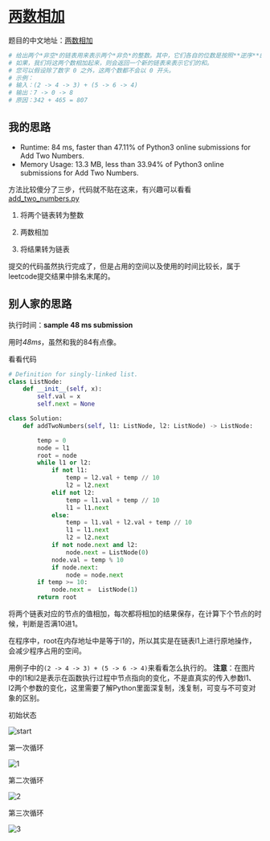 # [两数相加](https://leetcode.com/problems/add-two-numbers/)

题目的中文地址：[两数相加](https://leetcode-cn.com/problems/add-two-numbers/)

```python
# 给出两个*非空*的链表用来表示两个*非负*的整数。其中，它们各自的位数是按照**逆序**的方式存储的，并且它们的每个节点只能存储一位数字。
# 如果，我们将这两个数相加起来，则会返回一个新的链表来表示它们的和。
# 您可以假设除了数字 0 之外，这两个数都不会以 0 开头。
# 示例：
# 输入：(2 -> 4 -> 3) + (5 -> 6 -> 4)
# 输出：7 -> 0 -> 8
# 原因：342 + 465 = 807
```

## 我的思路

- Runtime: 84 ms, faster than 47.11% of Python3 online submissions for Add Two
 Numbers.
- Memory Usage: 13.3 MB, less than 33.94% of Python3 online submissions for Add Two Numbers.

方法比较傻分了三步，代码就不贴在这来，有兴趣可以看看[add_two_numbers.py](add_two_numbers.py)

1. 将两个链表转为整数

2. 两数相加

3. 将结果转为链表

提交的代码虽然执行完成了，但是占用的空间以及使用的时间比较长，属于leetcode提交结果中排名末尾的。

## 别人家的思路

执行时间：**sample 48 ms submission**

用时*48ms*，虽然和我的84有点像。

看看代码

```python
# Definition for singly-linked list.
class ListNode:
    def __init__(self, x):
        self.val = x
        self.next = None

class Solution:
    def addTwoNumbers(self, l1: ListNode, l2: ListNode) -> ListNode:

        temp = 0
        node = l1
        root = node
        while l1 or l2:
            if not l1:
                temp = l2.val + temp // 10
                l2 = l2.next
            elif not l2:
                temp = l1.val + temp // 10
                l1 = l1.next
            else:
                temp = l1.val + l2.val + temp // 10
                l1 = l1.next
                l2 = l2.next
            if not node.next and l2:
                node.next = ListNode(0)
            node.val = temp % 10
            if node.next:
                node = node.next
        if temp >= 10:
            node.next =  ListNode(1)
        return root

```

将两个链表对应的节点的值相加，每次都将相加的结果保存，在计算下个节点的时候，判断是否满10进1。

在程序中，root在内存地址中是等于l1的，所以其实是在链表l1上进行原地操作，会减少程序占用的空间。

用例子中的`(2 -> 4 -> 3) + (5 -> 6 -> 4)`来看看怎么执行的。
**注意**：在图片中的l1和l2是表示在函数执行过程中节点指向的变化，不是直真实的传入参数l1、l2两个参数的变化，这里需要了解Python里面深复制，浅复制，可变与不可变对象的区别。

初始状态

![start](https://i.loli.net/2019/06/20/5d0b19276a61455852.png)

第一次循环

![1](https://i.loli.net/2019/06/20/5d0b197fd26f094779.png)

第二次循环

![2](https://i.loli.net/2019/06/20/5d0b19ac7db1e73686.png)

第三次循环

![3](https://i.loli.net/2019/06/20/5d0b19dbb15c552165.png)
